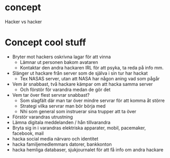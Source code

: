 concept
=======

Hacker vs hacker

Concept cool stuff
==================

* Bryter mot hackers oskrivna lagar för att vinna
  * Lämnar ut personen bakom avataren
  * Kontaktar den andra hackaren IRL för att psyka, ta reda på info mm.
* Slänger ut hackare från server som de själva i sin tur har hackat
  * Tex NASAS server, utan att NASA har någon aning vad som pågår
* Vem är snabbast, två hackare kämpar om att hacka samma server
  * Och förstör för varandra medan de gör det
* Vem tar över flest servrar snabbast?
  * Som slagfält där man tar över mindre servrar för att komma åt större
  * Strategi vilka servrar man bör börja med
  * Nhi som general som instruerar sina trupper att ta över
* Förstör varandras utrustning
* Lämna digitala meddelanden / hån tillvarandra
* Bryta sig in i varandras elektriska apparater, mobil, pacemaker, facebook, mail
* hacka social media närvaro och identitet
* hacka familjemedlemmars datorer, bankkonton
* hacka hemliga databaser, sjukjournalet för att få info om andra hackare

